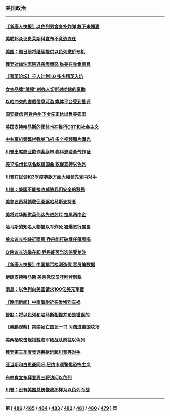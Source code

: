 ### 美国政治
---
#### [【新唐人快报】以色列男舍身扑炸弹 救下未婚妻](../../pages/ncid1078159/n14097480.md) 
#### [美联邦众议员莱斯科宣布不竞选连任](../../pages/ncid1078159/n14097540.md) 
#### [美国：周日前将继续提供以色列撤侨专机](../../pages/ncid1078159/n14097507.md) 
#### [拜登对加沙医院遇袭表愤怒 称美在收集信息](../../pages/ncid1078159/n14097470.md) 
#### [【菁英论坛】千人计划1.0 多少精英入坑](../../pages/ncid1078159/n14097406.md) 
#### [女衣品牌“维秘”创办人切断对哈佛的资助](../../pages/ncid1078159/n14097450.md) 
#### [以哈冲突的虚假信息泛滥 媒体平台受到批评](../../pages/ncid1078159/n14097471.md) 
#### [国安疑虑 阿肯色州下令先正达出售美农田](../../pages/ncid1078159/n14097391.md) 
#### [美国支持哈马斯的团体也在推行CRT和社会主义](../../pages/ncid1078159/n14097363.md) 
#### [中共军机频繁拦截美飞机 多个视频图片曝光](../../pages/ncid1078159/n14097335.md) 
#### [川普出席商业欺诈案庭审 称科恩没勇气作证](../../pages/ncid1078159/n14097321.md) 
#### [美17名州长联名致信国会 敦促支持以色列](../../pages/ncid1078159/n14097263.md) 
#### [川普在民调和3季度募款方面大幅领先党内对手](../../pages/ncid1078159/n14097329.md) 
#### [川普：美国不能接收威胁我们安全的移民](../../pages/ncid1078159/n14097309.md) 
#### [美参议员科顿敦促驱逐哈马斯支持者](../../pages/ncid1078159/n14097289.md) 
#### [美将对华断供英伟达先进芯片 拉黑两中企](../../pages/ncid1078159/n14097237.md) 
#### [哈马斯的知名人物被以军炸死 被爆恶行累累](../../pages/ncid1078159/n14097273.md) 
#### [美众议长空缺近两周 乔丹能打破继任僵局吗](../../pages/ncid1078159/n14097235.md) 
#### [众院议长选举在即 乔丹能否当选倍受关注](../../pages/ncid1078159/n14097265.md) 
#### [【新唐人快报】中国排污检测造假 官员编数据](../../pages/ncid1078159/n14096748.md) 
#### [伊朗支持哈马斯 美两党议员吁拜登制裁](../../pages/ncid1078159/n14097188.md) 
#### [消息：以色列向美国请求100亿美元军援](../../pages/ncid1078159/n14097116.md) 
#### [【晚间新闻】中南海附近突发惨烈车祸](../../pages/ncid1078159/n14097007.md) 
#### [舒默：将以色列和哈马斯相提并论是错误的](../../pages/ncid1078159/n14096910.md) 
#### [【秦鹏观察】禁崇祯亡国记一书 习踏进帝国坟场](../../pages/ncid1078159/n14096735.md) 
#### [美两栖攻击舰搭载海军陆战队前往以色列](../../pages/ncid1078159/n14096870.md) 
#### [拜登第三季度竞选筹款远超川普等对手](../../pages/ncid1078159/n14096804.md) 
#### [亚当斯和白思豪同吁 纽约市须警惕恐怖主义](../../pages/ncid1078159/n14096826.md) 
#### [布林肯宣布拜登周三将访问以色列](../../pages/ncid1078159/n14096782.md) 
#### [川普：没有美国总统像我那样为以色列而战](../../pages/ncid1078159/n14096836.md) 

---
#### 第 [ [486](./486.md) / [485](./485.md) / [484](./484.md) / [483](./483.md) / [482](./482.md) / [481](./481.md) / [480](./480.md) / [479](./479.md) ] 页
